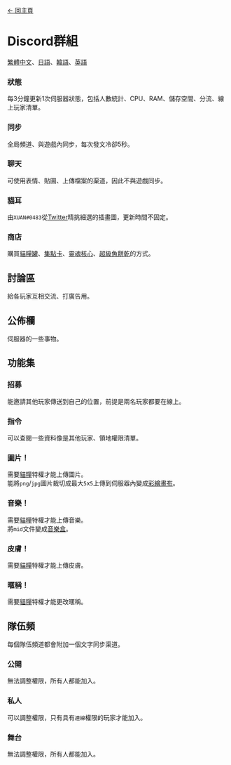 [← 回主頁](../)
# Discord群組
[繁體中文](https://discord.gg/utTBPy6yVM)、[日語](https://discord.gg/JfbdJQDkHA)、[韓語](https://discord.gg/f6p96sBrdS)、[英語](https://discord.gg/gg5SHp2vFv)

### 狀態
每3分鐘更新1次伺服器狀態，包括人數統計、CPU、RAM、儲存空間、分流、線上玩家清單。

### 同步
全局頻道、與遊戲內同步，每次發文冷卻5秒。

### 聊天
可使用表情、貼圖、上傳檔案的渠道，因此不與遊戲同步。

### 貓耳
由`XUAN#0483`從[Twitter](https://twitter.com/amsrntk3)精挑細選的插畫圖，更新時間不固定。

### 商店
購買[貓糧罐](../item/canned_cat.md)、[集點卡](../item/reward_card.md)、[靈魂核心](../item/soul_core.md)、[超級魚餅乾](../item/super_fish_cracker.md)的方式。

## 討論區
給各玩家互相交流、打廣告用。

## 公佈欄
伺服器的一些事物。

## 功能集
### 招募
能邀請其他玩家傳送到自己的位置，前提是兩名玩家都要在線上。

### 指令
可以查閱一些資料像是其他玩家、領地權限清單。

### 圖片！
需要[貓糧](cat_bowl.md)特權才能上傳圖片。  
能將`png`/`jpg`圖片裁切成最大`5`x`5`上傳到伺服器內變成[彩繪畫布](../item/draw_map.md)。

### 音樂！
需要[貓糧](cat_bowl.md)特權才能上傳音樂。  
將`mid`文件變成[音樂盒](../item/music_box.md)。

### 皮膚！
需要[貓糧](cat_bowl.md)特權才能上傳皮膚。

### 暱稱！
需要[貓糧](cat_bowl.md)特權才能更改暱稱。

## 隊伍頻
每個隊伍頻道都會附加一個文字同步渠道。

### 公開
無法調整權限，所有人都能加入。

### 私人
可以調整權限，只有具有`連線`權限的玩家才能加入。

### 舞台
無法調整權限，所有人都能加入。